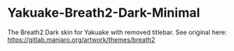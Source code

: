 # Yakuake-Breath2-Dark-Minimal
The Breath2 Dark skin for Yakuake with removed titlebar. See original here: https://gitlab.manjaro.org/artwork/themes/breath2
